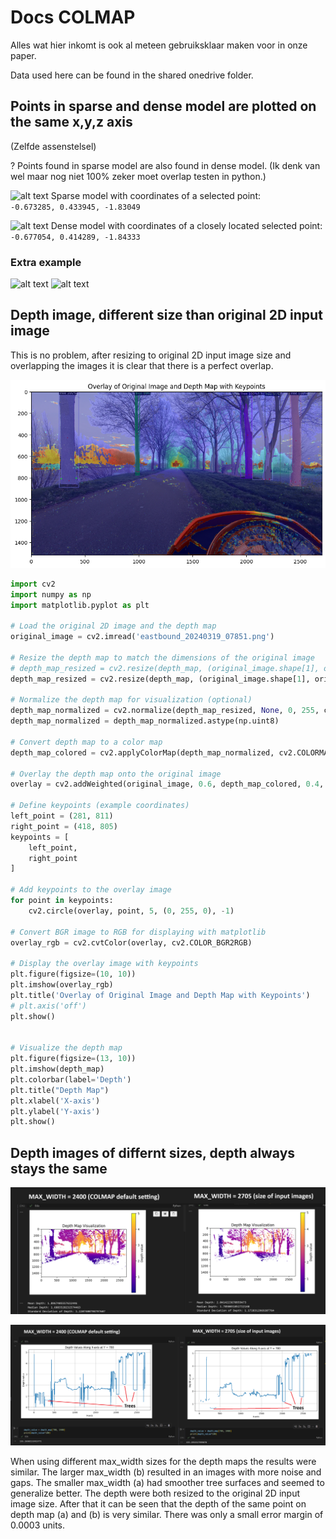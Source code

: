 # Docs COLMAP

Alles wat hier inkomt is ook al meteen gebruiksklaar maken voor in onze paper.

Data used here can be found in the shared onedrive folder.

## Points in sparse and dense model are plotted on the same x,y,z axis

(Zelfde assenstelsel)

? Points found in sparse model are also found in dense model. (Ik denk van wel maar nog niet 100% zeker moet overlap testen in python.)

![alt text](dense_selected_point.png)
Sparse model with coordinates of a selected point:  
`-0.673285, 0.433945, -1.83049`

![alt text](sparse_selected_point.png)
Dense model with coordinates of a closely located selected point:  
`-0.677054, 0.414289, -1.84333`


### Extra example

![alt text](image-1.png)
![alt text](image.png)



## Depth image, different size than original 2D input image

This is no problem, after resizing to original 2D input image size and overlapping the images it is clear that there is a perfect overlap.

![alt text](image-2.png)

```python
import cv2
import numpy as np
import matplotlib.pyplot as plt

# Load the original 2D image and the depth map
original_image = cv2.imread('eastbound_20240319_07851.png')

# Resize the depth map to match the dimensions of the original image
# depth_map_resized = cv2.resize(depth_map, (original_image.shape[1], original_image.shape[0]))
depth_map_resized = cv2.resize(depth_map, (original_image.shape[1], original_image.shape[0]), interpolation=cv2.INTER_NEAREST)

# Normalize the depth map for visualization (optional)
depth_map_normalized = cv2.normalize(depth_map_resized, None, 0, 255, cv2.NORM_MINMAX)
depth_map_normalized = depth_map_normalized.astype(np.uint8)

# Convert depth map to a color map
depth_map_colored = cv2.applyColorMap(depth_map_normalized, cv2.COLORMAP_JET)

# Overlay the depth map onto the original image
overlay = cv2.addWeighted(original_image, 0.6, depth_map_colored, 0.4, 0)

# Define keypoints (example coordinates)
left_point = (281, 811)
right_point = (418, 805)
keypoints = [
    left_point,
    right_point
]

# Add keypoints to the overlay image
for point in keypoints:
    cv2.circle(overlay, point, 5, (0, 255, 0), -1)

# Convert BGR image to RGB for displaying with matplotlib
overlay_rgb = cv2.cvtColor(overlay, cv2.COLOR_BGR2RGB)

# Display the overlay image with keypoints
plt.figure(figsize=(10, 10))
plt.imshow(overlay_rgb)
plt.title('Overlay of Original Image and Depth Map with Keypoints')
# plt.axis('off')
plt.show()


# Visualize the depth map
plt.figure(figsize=(13, 10))
plt.imshow(depth_map)
plt.colorbar(label='Depth')
plt.title("Depth Map")
plt.xlabel('X-axis')
plt.ylabel('Y-axis')
plt.show()
```

## Depth images of differnt sizes, depth always stays the same


![alt text](image-5.png)

![alt text](image-4.png)

When using different max_width sizes for the depth maps the results were similar. The larger max_width (b) resulted in an images with more noise and gaps. The smaller max_width (a) had smoother tree surfaces and seemed to generalize better. The depth were both resized to the original 2D input image size. After that it can be seen that the depth of the same point on depth map (a) and (b) is very similar. There was only a small error margin of 0.0003 units.
